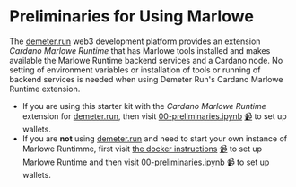 # Preliminaries for Using Marlowe

The [demeter.run](https://demeter.run/) web3 development platform provides an extension *Cardano Marlowe Runtime* that has Marlowe tools installed and makes available the Marlowe Runtime backend services and a Cardano node. No setting of environment variables or installation of tools or running of backend services is needed when using Demeter Run's Cardano Marlowe Runtime extension.

- If you are using this starter kit with the *Cardano Marlowe Runtime* extension for [demeter.run](https://demeter.run/), then visit [00-preliminaries.ipynb](00-preliminaries.ipynb) [📹](https://youtu.be/hGBmj9ZrYHs) to set up wallets.
- If you are **not** using [demeter.run](https://demeter.run/) and need to start your own instance of Marlowe Runtimme, first visit [the docker instructions](docker.md) [📹](https://youtu.be/wgSvPlWUrf8) to set up Marlowe Runtime and then visit [00-preliminaries.ipynb](00-preliminaries.ipynb) [📹](https://youtu.be/hGBmj9ZrYHs) to set up wallets.
